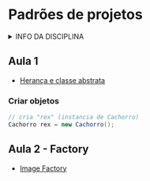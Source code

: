# Padrões de projetos

<details>
<summary>INFO DA DISCIPLINA</summary>

- **[AVA](https://ava.ifpr.edu.br/course/view.php?id=000000000)**
- Curso: TADS
- Período: 5°
- Horário: segunda, 19:00 às 22:20 (Lab 1)
- Período letivo: **2025/2**
- Aulas: 04/08/25 à dez/25
- **[Repositório](https://github.com/fscheidt/padroes)**

</details>


## Aula 1
- [Herança e classe abstrata](/oo/pessoa.py)


### Criar objetos

```java
// cria "rex" (instancia de Cachorro)
Cachorro rex = new Cachorro();
```


## Aula 2 - Factory
- [Image Factory](/factory/image_factory.py)

